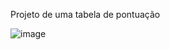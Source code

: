 Projeto de uma tabela de pontuação

![image](https://user-images.githubusercontent.com/31442735/135776281-a7b0edd7-22fb-4bfd-9be4-04ce950b5613.png)
